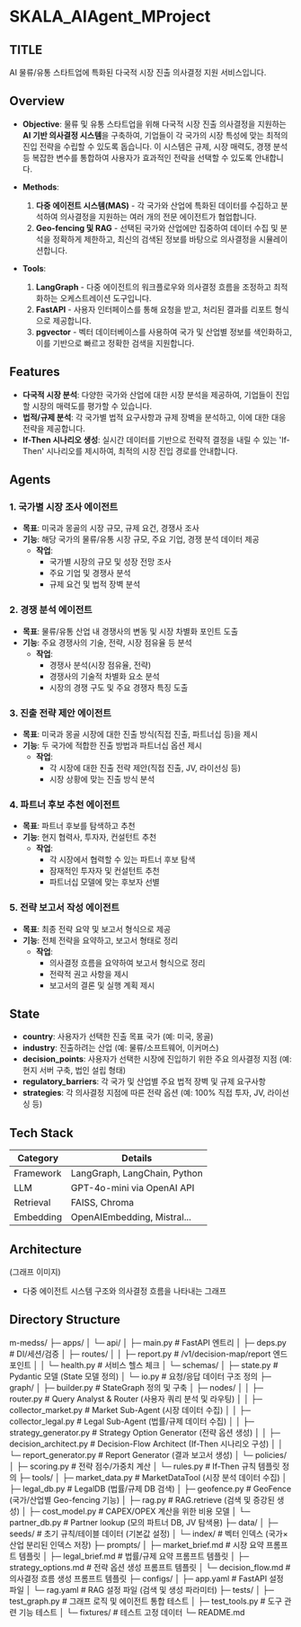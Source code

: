 # SKALA_AIAgent_MProject

## TITLE
AI 물류/유통 스타트업에 특화된 다국적 시장 진출 의사결정 지원 서비스입니다.

## Overview

- **Objective**: 물류 및 유통 스타트업을 위해 다국적 시장 진출 의사결정을 지원하는 **AI 기반 의사결정 시스템**을 구축하여, 기업들이 각 국가의 시장 특성에 맞는 최적의 진입 전략을 수립할 수 있도록 돕습니다. 이 시스템은 규제, 시장 매력도, 경쟁 분석 등 복잡한 변수를 통합하여 사용자가 효과적인 전략을 선택할 수 있도록 안내합니다.
  
- **Methods**:  
  1. **다중 에이전트 시스템(MAS)** - 각 국가와 산업에 특화된 데이터를 수집하고 분석하여 의사결정을 지원하는 여러 개의 전문 에이전트가 협업합니다.
  2. **Geo-fencing 및 RAG** - 선택된 국가와 산업에만 집중하여 데이터 수집 및 분석을 정확하게 제한하고, 최신의 검색된 정보를 바탕으로 의사결정을 시뮬레이션합니다.

- **Tools**:  
  1. **LangGraph** - 다중 에이전트의 워크플로우와 의사결정 흐름을 조정하고 최적화하는 오케스트레이션 도구입니다.
  2. **FastAPI** - 사용자 인터페이스를 통해 요청을 받고, 처리된 결과를 리포트 형식으로 제공합니다.
  3. **pgvector** - 벡터 데이터베이스를 사용하여 국가 및 산업별 정보를 색인화하고, 이를 기반으로 빠르고 정확한 검색을 지원합니다.

## Features

- **다국적 시장 분석**: 다양한 국가와 산업에 대한 시장 분석을 제공하여, 기업들이 진입할 시장의 매력도를 평가할 수 있습니다.
- **법적/규제 분석**: 각 국가별 법적 요구사항과 규제 장벽을 분석하고, 이에 대한 대응 전략을 제공합니다.
- **If-Then 시나리오 생성**: 실시간 데이터를 기반으로 전략적 결정을 내릴 수 있는 'If-Then' 시나리오를 제시하여, 최적의 시장 진입 경로를 안내합니다.

## Agents

### 1. 국가별 시장 조사 에이전트
- **목표**: 미국과 몽골의 시장 규모, 규제 요건, 경쟁사 조사
- **기능**: 해당 국가의 물류/유통 시장 규모, 주요 기업, 경쟁 분석 데이터 제공
  - **작업**: 
    - 국가별 시장의 규모 및 성장 전망 조사
    - 주요 기업 및 경쟁사 분석
    - 규제 요건 및 법적 장벽 분석

### 2. 경쟁 분석 에이전트
- **목표**: 물류/유통 산업 내 경쟁사의 변동 및 시장 차별화 포인트 도출
- **기능**: 주요 경쟁사의 기술, 전략, 시장 점유율 등 분석
  - **작업**: 
    - 경쟁사 분석(시장 점유율, 전략)
    - 경쟁사의 기술적 차별화 요소 분석
    - 시장의 경쟁 구도 및 주요 경쟁자 특징 도출

### 3. 진출 전략 제안 에이전트
- **목표**: 미국과 몽골 시장에 대한 진출 방식(직접 진출, 파트너십 등)을 제시
- **기능**: 두 국가에 적합한 진출 방법과 파트너십 옵션 제시
  - **작업**: 
    - 각 시장에 대한 진출 전략 제안(직접 진출, JV, 라이선싱 등)
    - 시장 상황에 맞는 진출 방식 분석

### 4. 파트너 후보 추천 에이전트
- **목표**: 파트너 후보를 탐색하고 추천
- **기능**: 현지 협력사, 투자자, 컨설턴트 추천
  - **작업**:
    - 각 시장에서 협력할 수 있는 파트너 후보 탐색
    - 잠재적인 투자자 및 컨설턴트 추천
    - 파트너십 모델에 맞는 후보자 선별

### 5. 전략 보고서 작성 에이전트
- **목표**: 최종 전략 요약 및 보고서 형식으로 제공
- **기능**: 전체 전략을 요약하고, 보고서 형태로 정리
  - **작업**:
    - 의사결정 흐름을 요약하여 보고서 형식으로 정리
    - 전략적 권고 사항을 제시
    - 보고서의 결론 및 실행 계획 제시

## State

- **country**: 사용자가 선택한 진출 목표 국가 (예: 미국, 몽골)
- **industry**: 진출하려는 산업 (예: 물류/소프트웨어, 이커머스)
- **decision_points**: 사용자가 선택한 시장에 진입하기 위한 주요 의사결정 지점 (예: 현지 서버 구축, 법인 설립 형태)
- **regulatory_barriers**: 각 국가 및 산업별 주요 법적 장벽 및 규제 요구사항
- **strategies**: 각 의사결정 지점에 따른 전략 옵션 (예: 100% 직접 투자, JV, 라이선싱 등)
  
## Tech Stack 

| Category   | Details                      |
|------------|------------------------------|
| Framework  | LangGraph, LangChain, Python |
| LLM        | GPT-4o-mini via OpenAI API   |
| Retrieval  | FAISS, Chroma                |
| Embedding  | OpenAIEmbedding, Mistral...  |


## Architecture

(그래프 이미지)  
- 다중 에이전트 시스템 구조와 의사결정 흐름을 나타내는 그래프

## Directory Structure
m-medss/
├─ apps/
│  └─ api/
│     ├─ main.py                 # FastAPI 엔트리
│     ├─ deps.py                 # DI/세션/검증
│     ├─ routes/
│     │  ├─ report.py            # /v1/decision-map/report 엔드포인트
│     │  └─ health.py            # 서비스 헬스 체크
│     └─ schemas/
│        ├─ state.py             # Pydantic 모델 (State 모델 정의)
│        └─ io.py                # 요청/응답 데이터 구조 정의
├─ graph/
│  ├─ builder.py                 # StateGraph 정의 및 구축
│  ├─ nodes/
│  │  ├─ router.py               # Query Analyst & Router (사용자 쿼리 분석 및 라우팅)
│  │  ├─ collector_market.py     # Market Sub-Agent (시장 데이터 수집)
│  │  ├─ collector_legal.py      # Legal Sub-Agent (법률/규제 데이터 수집)
│  │  ├─ strategy_generator.py   # Strategy Option Generator (전략 옵션 생성)
│  │  ├─ decision_architect.py   # Decision-Flow Architect (If-Then 시나리오 구성)
│  │  └─ report_generator.py     # Report Generator (결과 보고서 생성)
│  └─ policies/
│     ├─ scoring.py              # 전략 점수/가중치 계산
│     └─ rules.py                # If-Then 규칙 템플릿 정의
├─ tools/
│  ├─ market_data.py             # MarketDataTool (시장 분석 데이터 수집)
│  ├─ legal_db.py                # LegalDB (법률/규제 DB 검색)
│  ├─ geofence.py                # GeoFence (국가/산업별 Geo-fencing 기능)
│  ├─ rag.py                     # RAG.retrieve (검색 및 증강된 생성)
│  ├─ cost_model.py              # CAPEX/OPEX 계산을 위한 비용 모델
│  └─ partner_db.py              # Partner lookup (모의 파트너 DB, JV 탐색용)
├─ data/
│  ├─ seeds/                     # 초기 규칙/테이블 데이터 (기본값 설정)
│  └─ index/                     # 벡터 인덱스 (국가×산업 분리된 인덱스 저장)
├─ prompts/
│  ├─ market_brief.md            # 시장 요약 프롬프트 템플릿
│  ├─ legal_brief.md             # 법률/규제 요약 프롬프트 템플릿
│  ├─ strategy_options.md        # 전략 옵션 생성 프롬프트 템플릿
│  └─ decision_flow.md           # 의사결정 흐름 생성 프롬프트 템플릿
├─ configs/
│  ├─ app.yaml                  # FastAPI 설정 파일
│  └─ rag.yaml                   # RAG 설정 파일 (검색 및 생성 파라미터)
├─ tests/
│  ├─ test_graph.py              # 그래프 로직 및 에이전트 통합 테스트
│  ├─ test_tools.py              # 도구 관련 기능 테스트
│  └─ fixtures/                  # 테스트 고정 데이터
└─ README.md

